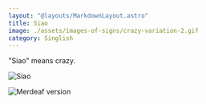 ```yaml
---
layout: "@layouts/MarkdownLayout.astro"
title: Siao
image: ./assets/images-of-signs/crazy-variation-2.gif
category: Singlish
---
```


"Siao" means crazy.

![Siao](@signs/crazy-variation-2.gif)

![Merdeaf version](@signs/merdeaf-siao.png)
